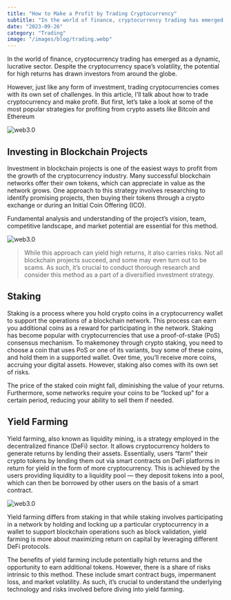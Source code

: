 ```yaml
---
title: "How to Make a Profit by Trading Cryptocurrency"
subtitle: "In the world of finance, cryptocurrency trading has emerged as a dynamic, lucrative sector. Despite the cryptocurrency space’s volatility, the potential for high returns has drawn investors from around the globe."
date: "2023-09-26"
category: "Trading"
image: "/images/blog/trading.webp"
---
```


In the world of finance, cryptocurrency trading has emerged as a dynamic, lucrative sector. Despite the cryptocurrency space’s volatility, the potential for high returns has drawn investors from around the globe. 

However, just like any form of investment, trading cryptocurrencies comes with its own set of challenges. In this article, I’ll talk about how to trade cryptocurrency and make profit. But first, let’s take a look at some of the most popular strategies for profiting from crypto assets like Bitcoin and Ethereum


![web3.0](/images/blog/trading.webp)

## Investing in Blockchain Projects

Investment in blockchain projects is one of the easiest ways to profit from the growth of the cryptocurrency industry. Many successful blockchain networks offer their own tokens, which can appreciate in value as the network grows. One approach to this strategy involves researching to identify promising projects, then buying their tokens through a crypto exchange or during an Initial Coin Offering (ICO). 

Fundamental analysis and understanding of the project’s vision, team, competitive landscape, and market potential are essential for this method.

![web3.0](/images/blog/trading2.webp)

>  While this approach can yield high returns, it also carries risks. Not all blockchain projects succeed, and some may even turn out to be scams. As such, it’s crucial to conduct thorough research and consider this method as a part of a diversified investment strategy.

## Staking

Staking is a process where you hold crypto coins in a cryptocurrency wallet to support the operations of a blockchain network. This process can earn you additional coins as a reward for participating in the network. Staking has become popular with cryptocurrencies that use a proof-of-stake (PoS) consensus mechanism. To makemoney through crypto staking, you need to choose a coin that uses PoS or one of its variants, buy some of these coins, and hold them in a supported wallet. Over time, you’ll receive more coins, accruing your digital assets. However, staking also comes with its own set of risks.

The price of the staked coin might fall, diminishing the value of your returns. Furthermore, some networks require your coins to be “locked up” for a certain period, reducing your ability to sell them if needed. 

## Yield Farming

Yield farming, also known as liquidity mining, is a strategy employed in the decentralized finance (DeFi) sector. It allows cryptocurrency holders to generate returns by lending their assets. Essentially, users “farm” their crypto tokens by lending them out via smart contracts on DeFi platforms in return for yield in the form of more cryptocurrency. This is achieved by the users providing liquidity to a liquidity pool — they deposit tokens into a pool, which can then be borrowed by other users on the basis of a smart contract.

![web3.0](/images/blog/trading3.webp)

Yield farming differs from staking in that while staking involves participating in a network by holding and locking up a particular cryptocurrency in a wallet to support blockchain operations such as block validation, yield farming is more about maximizing return on capital by leveraging different DeFi protocols. 

The benefits of yield farming include potentially high returns and the opportunity to earn additional tokens. However, there is a share of risks intrinsic to this method. These include smart contract bugs, impermanent loss, and market volatility. As such, it’s crucial to understand the underlying technology and risks involved before diving into yield farming.

